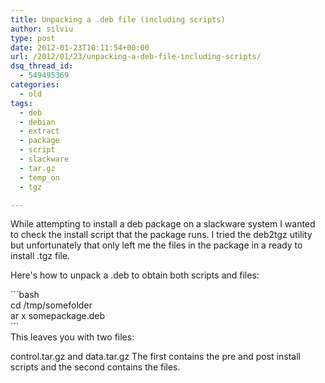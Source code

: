 ```yaml
---
title: Unpacking a .deb file (including scripts)
author: silviu
type: post
date: 2012-01-23T10:11:54+00:00
url: /2012/01/23/unpacking-a-deb-file-including-scripts/
dsq_thread_id:
  - 549495369
categories:
  - old
tags:
  - deb
  - debian
  - extract
  - package
  - script
  - slackware
  - tar.gz
  - temp_on
  - tgz

---
```

While attempting to install a deb package on a slackware system I wanted to check the install script that the package runs. I tried the deb2tgz utility but unfortunately that only left me the files in the package in a ready to install .tgz file.

Here's how to unpack a .deb to obtain both scripts and files:

<div>
  ```bash<br /> cd /tmp/somefolder<br /> ar x somepackage.deb<br /> ```<br /> This leaves you with two files:</p> 

  <p>
    control.tar.gz and data.tar.gz The first contains the pre and post install scripts and the second contains the files.
  </p>
</div>